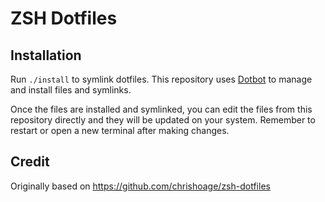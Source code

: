 # ZSH Dotfiles

## Installation

Run `./install` to symlink dotfiles. This repository uses [Dotbot](https://github.com/anishathalye/dotbot) to manage and install files and symlinks.

Once the files are installed and symlinked, you can edit the files from this repository directly and they will be updated on your system. Remember to restart or open a new terminal after making changes.

## Credit

Originally based on https://github.com/chrishoage/zsh-dotfiles
